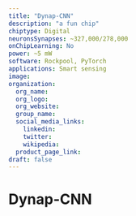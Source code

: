 ```yaml
---
title: "Dynap-CNN"
description: "a fun chip"
chiptype: Digital
neuronsSynapses: ~327,000/278,000
onChipLearning: No
power: ~5 mW
software: Rockpool, PyTorch
applications: Smart sensing
image:
organization:
  org_name:
  org_logo:
  org_website:
  group_name:
  social_media_links:
    linkedin:
    twitter:
    wikipedia:
  product_page_link:
draft: false
---
```


# Dynap-CNN
